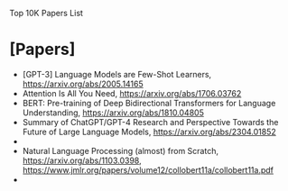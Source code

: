 Top 10K Papers List

# [Papers]
+ [GPT-3] Language Models are Few-Shot Learners, https://arxiv.org/abs/2005.14165
+ Attention Is All You Need, https://arxiv.org/abs/1706.03762
+ BERT: Pre-training of Deep Bidirectional Transformers for Language Understanding, https://arxiv.org/abs/1810.04805
+ Summary of ChatGPT/GPT-4 Research and Perspective Towards the Future of Large Language Models, https://arxiv.org/abs/2304.01852
+ 
+ Natural Language Processing (almost) from Scratch, https://arxiv.org/abs/1103.0398, https://www.jmlr.org/papers/volume12/collobert11a/collobert11a.pdf
+ 
